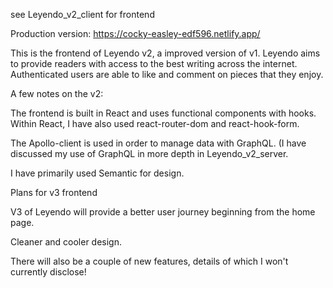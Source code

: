 see Leyendo_v2_client for frontend

Production version: https://cocky-easley-edf596.netlify.app/

This is the frontend of Leyendo v2, a improved version of v1. Leyendo aims to provide readers with access to the best writing across the internet. Authenticated users are able to like and comment on pieces that they enjoy.

A few notes on the v2:

The frontend is built in React and uses functional components with hooks. Within React, I have also used react-router-dom and react-hook-form.

The Apollo-client is used in order to manage data with GraphQL. (I have discussed my use of GraphQL in more depth in Leyendo_v2_server.

I have primarily used Semantic for design.

Plans for v3 frontend

V3 of Leyendo will provide a better user journey beginning from the home page.

Cleaner and cooler design.

There will also be a couple of new features, details of which I won't currently disclose!

